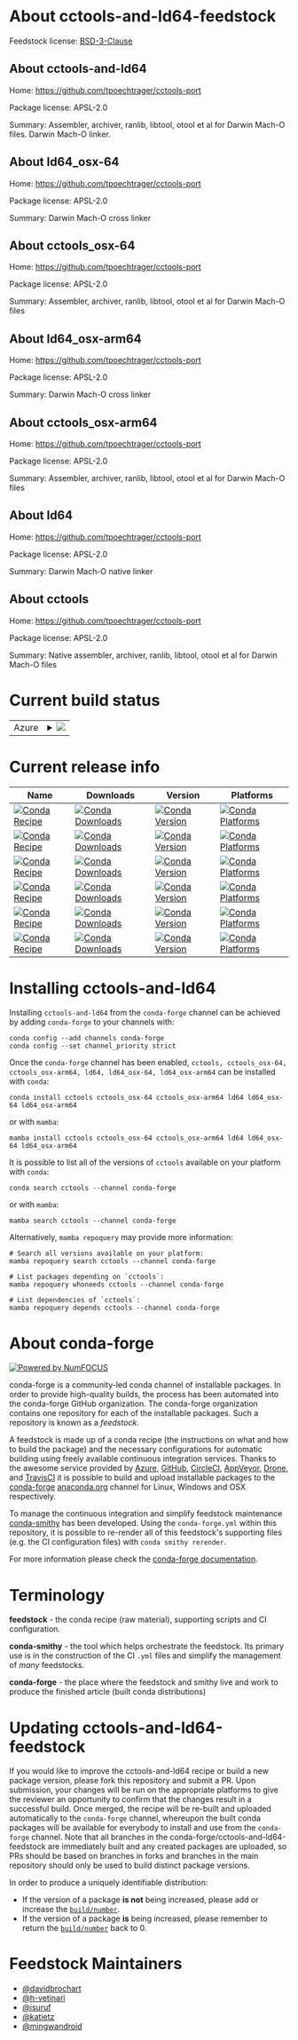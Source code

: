 About cctools-and-ld64-feedstock
================================

Feedstock license: [BSD-3-Clause](https://github.com/conda-forge/cctools-and-ld64-feedstock/blob/main/LICENSE.txt)


About cctools-and-ld64
----------------------

Home: https://github.com/tpoechtrager/cctools-port

Package license: APSL-2.0

Summary: Assembler, archiver, ranlib, libtool, otool et al for Darwin Mach-O files. Darwin Mach-O linker.

About ld64_osx-64
-----------------

Home: https://github.com/tpoechtrager/cctools-port

Package license: APSL-2.0

Summary: Darwin Mach-O cross linker

About cctools_osx-64
--------------------

Home: https://github.com/tpoechtrager/cctools-port

Package license: APSL-2.0

Summary: Assembler, archiver, ranlib, libtool, otool et al for Darwin Mach-O files

About ld64_osx-arm64
--------------------

Home: https://github.com/tpoechtrager/cctools-port

Package license: APSL-2.0

Summary: Darwin Mach-O cross linker

About cctools_osx-arm64
-----------------------

Home: https://github.com/tpoechtrager/cctools-port

Package license: APSL-2.0

Summary: Assembler, archiver, ranlib, libtool, otool et al for Darwin Mach-O files

About ld64
----------

Home: https://github.com/tpoechtrager/cctools-port

Package license: APSL-2.0

Summary: Darwin Mach-O native linker

About cctools
-------------

Home: https://github.com/tpoechtrager/cctools-port

Package license: APSL-2.0

Summary: Native assembler, archiver, ranlib, libtool, otool et al for Darwin Mach-O files

Current build status
====================


<table>
    
  <tr>
    <td>Azure</td>
    <td>
      <details>
        <summary>
          <a href="https://dev.azure.com/conda-forge/feedstock-builds/_build/latest?definitionId=7875&branchName=main">
            <img src="https://dev.azure.com/conda-forge/feedstock-builds/_apis/build/status/cctools-and-ld64-feedstock?branchName=main">
          </a>
        </summary>
        <table>
          <thead><tr><th>Variant</th><th>Status</th></tr></thead>
          <tbody><tr>
              <td>linux_64_cross_platformosx-64llvm_version16.0macos_machinex86_64-apple-darwin13.4.0</td>
              <td>
                <a href="https://dev.azure.com/conda-forge/feedstock-builds/_build/latest?definitionId=7875&branchName=main">
                  <img src="https://dev.azure.com/conda-forge/feedstock-builds/_apis/build/status/cctools-and-ld64-feedstock?branchName=main&jobName=linux&configuration=linux%20linux_64_cross_platformosx-64llvm_version16.0macos_machinex86_64-apple-darwin13.4.0" alt="variant">
                </a>
              </td>
            </tr><tr>
              <td>linux_64_cross_platformosx-64llvm_version17.0macos_machinex86_64-apple-darwin13.4.0</td>
              <td>
                <a href="https://dev.azure.com/conda-forge/feedstock-builds/_build/latest?definitionId=7875&branchName=main">
                  <img src="https://dev.azure.com/conda-forge/feedstock-builds/_apis/build/status/cctools-and-ld64-feedstock?branchName=main&jobName=linux&configuration=linux%20linux_64_cross_platformosx-64llvm_version17.0macos_machinex86_64-apple-darwin13.4.0" alt="variant">
                </a>
              </td>
            </tr><tr>
              <td>linux_64_cross_platformosx-64llvm_version18.1macos_machinex86_64-apple-darwin13.4.0</td>
              <td>
                <a href="https://dev.azure.com/conda-forge/feedstock-builds/_build/latest?definitionId=7875&branchName=main">
                  <img src="https://dev.azure.com/conda-forge/feedstock-builds/_apis/build/status/cctools-and-ld64-feedstock?branchName=main&jobName=linux&configuration=linux%20linux_64_cross_platformosx-64llvm_version18.1macos_machinex86_64-apple-darwin13.4.0" alt="variant">
                </a>
              </td>
            </tr><tr>
              <td>linux_64_cross_platformosx-arm64llvm_version16.0macos_machinearm64-apple-darwin20.0.0</td>
              <td>
                <a href="https://dev.azure.com/conda-forge/feedstock-builds/_build/latest?definitionId=7875&branchName=main">
                  <img src="https://dev.azure.com/conda-forge/feedstock-builds/_apis/build/status/cctools-and-ld64-feedstock?branchName=main&jobName=linux&configuration=linux%20linux_64_cross_platformosx-arm64llvm_version16.0macos_machinearm64-apple-darwin20.0.0" alt="variant">
                </a>
              </td>
            </tr><tr>
              <td>linux_64_cross_platformosx-arm64llvm_version17.0macos_machinearm64-apple-darwin20.0.0</td>
              <td>
                <a href="https://dev.azure.com/conda-forge/feedstock-builds/_build/latest?definitionId=7875&branchName=main">
                  <img src="https://dev.azure.com/conda-forge/feedstock-builds/_apis/build/status/cctools-and-ld64-feedstock?branchName=main&jobName=linux&configuration=linux%20linux_64_cross_platformosx-arm64llvm_version17.0macos_machinearm64-apple-darwin20.0.0" alt="variant">
                </a>
              </td>
            </tr><tr>
              <td>linux_64_cross_platformosx-arm64llvm_version18.1macos_machinearm64-apple-darwin20.0.0</td>
              <td>
                <a href="https://dev.azure.com/conda-forge/feedstock-builds/_build/latest?definitionId=7875&branchName=main">
                  <img src="https://dev.azure.com/conda-forge/feedstock-builds/_apis/build/status/cctools-and-ld64-feedstock?branchName=main&jobName=linux&configuration=linux%20linux_64_cross_platformosx-arm64llvm_version18.1macos_machinearm64-apple-darwin20.0.0" alt="variant">
                </a>
              </td>
            </tr><tr>
              <td>osx_64_cross_platformosx-64llvm_version16.0macos_machinex86_64-apple-darwin13.4.0</td>
              <td>
                <a href="https://dev.azure.com/conda-forge/feedstock-builds/_build/latest?definitionId=7875&branchName=main">
                  <img src="https://dev.azure.com/conda-forge/feedstock-builds/_apis/build/status/cctools-and-ld64-feedstock?branchName=main&jobName=osx&configuration=osx%20osx_64_cross_platformosx-64llvm_version16.0macos_machinex86_64-apple-darwin13.4.0" alt="variant">
                </a>
              </td>
            </tr><tr>
              <td>osx_64_cross_platformosx-64llvm_version17.0macos_machinex86_64-apple-darwin13.4.0</td>
              <td>
                <a href="https://dev.azure.com/conda-forge/feedstock-builds/_build/latest?definitionId=7875&branchName=main">
                  <img src="https://dev.azure.com/conda-forge/feedstock-builds/_apis/build/status/cctools-and-ld64-feedstock?branchName=main&jobName=osx&configuration=osx%20osx_64_cross_platformosx-64llvm_version17.0macos_machinex86_64-apple-darwin13.4.0" alt="variant">
                </a>
              </td>
            </tr><tr>
              <td>osx_64_cross_platformosx-64llvm_version18.1macos_machinex86_64-apple-darwin13.4.0</td>
              <td>
                <a href="https://dev.azure.com/conda-forge/feedstock-builds/_build/latest?definitionId=7875&branchName=main">
                  <img src="https://dev.azure.com/conda-forge/feedstock-builds/_apis/build/status/cctools-and-ld64-feedstock?branchName=main&jobName=osx&configuration=osx%20osx_64_cross_platformosx-64llvm_version18.1macos_machinex86_64-apple-darwin13.4.0" alt="variant">
                </a>
              </td>
            </tr><tr>
              <td>osx_64_cross_platformosx-arm64llvm_version16.0macos_machinearm64-apple-darwin20.0.0</td>
              <td>
                <a href="https://dev.azure.com/conda-forge/feedstock-builds/_build/latest?definitionId=7875&branchName=main">
                  <img src="https://dev.azure.com/conda-forge/feedstock-builds/_apis/build/status/cctools-and-ld64-feedstock?branchName=main&jobName=osx&configuration=osx%20osx_64_cross_platformosx-arm64llvm_version16.0macos_machinearm64-apple-darwin20.0.0" alt="variant">
                </a>
              </td>
            </tr><tr>
              <td>osx_64_cross_platformosx-arm64llvm_version17.0macos_machinearm64-apple-darwin20.0.0</td>
              <td>
                <a href="https://dev.azure.com/conda-forge/feedstock-builds/_build/latest?definitionId=7875&branchName=main">
                  <img src="https://dev.azure.com/conda-forge/feedstock-builds/_apis/build/status/cctools-and-ld64-feedstock?branchName=main&jobName=osx&configuration=osx%20osx_64_cross_platformosx-arm64llvm_version17.0macos_machinearm64-apple-darwin20.0.0" alt="variant">
                </a>
              </td>
            </tr><tr>
              <td>osx_64_cross_platformosx-arm64llvm_version18.1macos_machinearm64-apple-darwin20.0.0</td>
              <td>
                <a href="https://dev.azure.com/conda-forge/feedstock-builds/_build/latest?definitionId=7875&branchName=main">
                  <img src="https://dev.azure.com/conda-forge/feedstock-builds/_apis/build/status/cctools-and-ld64-feedstock?branchName=main&jobName=osx&configuration=osx%20osx_64_cross_platformosx-arm64llvm_version18.1macos_machinearm64-apple-darwin20.0.0" alt="variant">
                </a>
              </td>
            </tr><tr>
              <td>osx_arm64_cross_platformosx-64llvm_version16.0macos_machinex86_64-apple-darwin13.4.0</td>
              <td>
                <a href="https://dev.azure.com/conda-forge/feedstock-builds/_build/latest?definitionId=7875&branchName=main">
                  <img src="https://dev.azure.com/conda-forge/feedstock-builds/_apis/build/status/cctools-and-ld64-feedstock?branchName=main&jobName=osx&configuration=osx%20osx_arm64_cross_platformosx-64llvm_version16.0macos_machinex86_64-apple-darwin13.4.0" alt="variant">
                </a>
              </td>
            </tr><tr>
              <td>osx_arm64_cross_platformosx-64llvm_version17.0macos_machinex86_64-apple-darwin13.4.0</td>
              <td>
                <a href="https://dev.azure.com/conda-forge/feedstock-builds/_build/latest?definitionId=7875&branchName=main">
                  <img src="https://dev.azure.com/conda-forge/feedstock-builds/_apis/build/status/cctools-and-ld64-feedstock?branchName=main&jobName=osx&configuration=osx%20osx_arm64_cross_platformosx-64llvm_version17.0macos_machinex86_64-apple-darwin13.4.0" alt="variant">
                </a>
              </td>
            </tr><tr>
              <td>osx_arm64_cross_platformosx-64llvm_version18.1macos_machinex86_64-apple-darwin13.4.0</td>
              <td>
                <a href="https://dev.azure.com/conda-forge/feedstock-builds/_build/latest?definitionId=7875&branchName=main">
                  <img src="https://dev.azure.com/conda-forge/feedstock-builds/_apis/build/status/cctools-and-ld64-feedstock?branchName=main&jobName=osx&configuration=osx%20osx_arm64_cross_platformosx-64llvm_version18.1macos_machinex86_64-apple-darwin13.4.0" alt="variant">
                </a>
              </td>
            </tr><tr>
              <td>osx_arm64_cross_platformosx-arm64llvm_version16.0macos_machinearm64-apple-darwin20.0.0</td>
              <td>
                <a href="https://dev.azure.com/conda-forge/feedstock-builds/_build/latest?definitionId=7875&branchName=main">
                  <img src="https://dev.azure.com/conda-forge/feedstock-builds/_apis/build/status/cctools-and-ld64-feedstock?branchName=main&jobName=osx&configuration=osx%20osx_arm64_cross_platformosx-arm64llvm_version16.0macos_machinearm64-apple-darwin20.0.0" alt="variant">
                </a>
              </td>
            </tr><tr>
              <td>osx_arm64_cross_platformosx-arm64llvm_version17.0macos_machinearm64-apple-darwin20.0.0</td>
              <td>
                <a href="https://dev.azure.com/conda-forge/feedstock-builds/_build/latest?definitionId=7875&branchName=main">
                  <img src="https://dev.azure.com/conda-forge/feedstock-builds/_apis/build/status/cctools-and-ld64-feedstock?branchName=main&jobName=osx&configuration=osx%20osx_arm64_cross_platformosx-arm64llvm_version17.0macos_machinearm64-apple-darwin20.0.0" alt="variant">
                </a>
              </td>
            </tr><tr>
              <td>osx_arm64_cross_platformosx-arm64llvm_version18.1macos_machinearm64-apple-darwin20.0.0</td>
              <td>
                <a href="https://dev.azure.com/conda-forge/feedstock-builds/_build/latest?definitionId=7875&branchName=main">
                  <img src="https://dev.azure.com/conda-forge/feedstock-builds/_apis/build/status/cctools-and-ld64-feedstock?branchName=main&jobName=osx&configuration=osx%20osx_arm64_cross_platformosx-arm64llvm_version18.1macos_machinearm64-apple-darwin20.0.0" alt="variant">
                </a>
              </td>
            </tr>
          </tbody>
        </table>
      </details>
    </td>
  </tr>
</table>

Current release info
====================

| Name | Downloads | Version | Platforms |
| --- | --- | --- | --- |
| [![Conda Recipe](https://img.shields.io/badge/recipe-cctools-green.svg)](https://anaconda.org/conda-forge/cctools) | [![Conda Downloads](https://img.shields.io/conda/dn/conda-forge/cctools.svg)](https://anaconda.org/conda-forge/cctools) | [![Conda Version](https://img.shields.io/conda/vn/conda-forge/cctools.svg)](https://anaconda.org/conda-forge/cctools) | [![Conda Platforms](https://img.shields.io/conda/pn/conda-forge/cctools.svg)](https://anaconda.org/conda-forge/cctools) |
| [![Conda Recipe](https://img.shields.io/badge/recipe-cctools_osx--64-green.svg)](https://anaconda.org/conda-forge/cctools_osx-64) | [![Conda Downloads](https://img.shields.io/conda/dn/conda-forge/cctools_osx-64.svg)](https://anaconda.org/conda-forge/cctools_osx-64) | [![Conda Version](https://img.shields.io/conda/vn/conda-forge/cctools_osx-64.svg)](https://anaconda.org/conda-forge/cctools_osx-64) | [![Conda Platforms](https://img.shields.io/conda/pn/conda-forge/cctools_osx-64.svg)](https://anaconda.org/conda-forge/cctools_osx-64) |
| [![Conda Recipe](https://img.shields.io/badge/recipe-cctools_osx--arm64-green.svg)](https://anaconda.org/conda-forge/cctools_osx-arm64) | [![Conda Downloads](https://img.shields.io/conda/dn/conda-forge/cctools_osx-arm64.svg)](https://anaconda.org/conda-forge/cctools_osx-arm64) | [![Conda Version](https://img.shields.io/conda/vn/conda-forge/cctools_osx-arm64.svg)](https://anaconda.org/conda-forge/cctools_osx-arm64) | [![Conda Platforms](https://img.shields.io/conda/pn/conda-forge/cctools_osx-arm64.svg)](https://anaconda.org/conda-forge/cctools_osx-arm64) |
| [![Conda Recipe](https://img.shields.io/badge/recipe-ld64-green.svg)](https://anaconda.org/conda-forge/ld64) | [![Conda Downloads](https://img.shields.io/conda/dn/conda-forge/ld64.svg)](https://anaconda.org/conda-forge/ld64) | [![Conda Version](https://img.shields.io/conda/vn/conda-forge/ld64.svg)](https://anaconda.org/conda-forge/ld64) | [![Conda Platforms](https://img.shields.io/conda/pn/conda-forge/ld64.svg)](https://anaconda.org/conda-forge/ld64) |
| [![Conda Recipe](https://img.shields.io/badge/recipe-ld64_osx--64-green.svg)](https://anaconda.org/conda-forge/ld64_osx-64) | [![Conda Downloads](https://img.shields.io/conda/dn/conda-forge/ld64_osx-64.svg)](https://anaconda.org/conda-forge/ld64_osx-64) | [![Conda Version](https://img.shields.io/conda/vn/conda-forge/ld64_osx-64.svg)](https://anaconda.org/conda-forge/ld64_osx-64) | [![Conda Platforms](https://img.shields.io/conda/pn/conda-forge/ld64_osx-64.svg)](https://anaconda.org/conda-forge/ld64_osx-64) |
| [![Conda Recipe](https://img.shields.io/badge/recipe-ld64_osx--arm64-green.svg)](https://anaconda.org/conda-forge/ld64_osx-arm64) | [![Conda Downloads](https://img.shields.io/conda/dn/conda-forge/ld64_osx-arm64.svg)](https://anaconda.org/conda-forge/ld64_osx-arm64) | [![Conda Version](https://img.shields.io/conda/vn/conda-forge/ld64_osx-arm64.svg)](https://anaconda.org/conda-forge/ld64_osx-arm64) | [![Conda Platforms](https://img.shields.io/conda/pn/conda-forge/ld64_osx-arm64.svg)](https://anaconda.org/conda-forge/ld64_osx-arm64) |

Installing cctools-and-ld64
===========================

Installing `cctools-and-ld64` from the `conda-forge` channel can be achieved by adding `conda-forge` to your channels with:

```
conda config --add channels conda-forge
conda config --set channel_priority strict
```

Once the `conda-forge` channel has been enabled, `cctools, cctools_osx-64, cctools_osx-arm64, ld64, ld64_osx-64, ld64_osx-arm64` can be installed with `conda`:

```
conda install cctools cctools_osx-64 cctools_osx-arm64 ld64 ld64_osx-64 ld64_osx-arm64
```

or with `mamba`:

```
mamba install cctools cctools_osx-64 cctools_osx-arm64 ld64 ld64_osx-64 ld64_osx-arm64
```

It is possible to list all of the versions of `cctools` available on your platform with `conda`:

```
conda search cctools --channel conda-forge
```

or with `mamba`:

```
mamba search cctools --channel conda-forge
```

Alternatively, `mamba repoquery` may provide more information:

```
# Search all versions available on your platform:
mamba repoquery search cctools --channel conda-forge

# List packages depending on `cctools`:
mamba repoquery whoneeds cctools --channel conda-forge

# List dependencies of `cctools`:
mamba repoquery depends cctools --channel conda-forge
```


About conda-forge
=================

[![Powered by
NumFOCUS](https://img.shields.io/badge/powered%20by-NumFOCUS-orange.svg?style=flat&colorA=E1523D&colorB=007D8A)](https://numfocus.org)

conda-forge is a community-led conda channel of installable packages.
In order to provide high-quality builds, the process has been automated into the
conda-forge GitHub organization. The conda-forge organization contains one repository
for each of the installable packages. Such a repository is known as a *feedstock*.

A feedstock is made up of a conda recipe (the instructions on what and how to build
the package) and the necessary configurations for automatic building using freely
available continuous integration services. Thanks to the awesome service provided by
[Azure](https://azure.microsoft.com/en-us/services/devops/), [GitHub](https://github.com/),
[CircleCI](https://circleci.com/), [AppVeyor](https://www.appveyor.com/),
[Drone](https://cloud.drone.io/welcome), and [TravisCI](https://travis-ci.com/)
it is possible to build and upload installable packages to the
[conda-forge](https://anaconda.org/conda-forge) [anaconda.org](https://anaconda.org/)
channel for Linux, Windows and OSX respectively.

To manage the continuous integration and simplify feedstock maintenance
[conda-smithy](https://github.com/conda-forge/conda-smithy) has been developed.
Using the ``conda-forge.yml`` within this repository, it is possible to re-render all of
this feedstock's supporting files (e.g. the CI configuration files) with ``conda smithy rerender``.

For more information please check the [conda-forge documentation](https://conda-forge.org/docs/).

Terminology
===========

**feedstock** - the conda recipe (raw material), supporting scripts and CI configuration.

**conda-smithy** - the tool which helps orchestrate the feedstock.
                   Its primary use is in the construction of the CI ``.yml`` files
                   and simplify the management of *many* feedstocks.

**conda-forge** - the place where the feedstock and smithy live and work to
                  produce the finished article (built conda distributions)


Updating cctools-and-ld64-feedstock
===================================

If you would like to improve the cctools-and-ld64 recipe or build a new
package version, please fork this repository and submit a PR. Upon submission,
your changes will be run on the appropriate platforms to give the reviewer an
opportunity to confirm that the changes result in a successful build. Once
merged, the recipe will be re-built and uploaded automatically to the
`conda-forge` channel, whereupon the built conda packages will be available for
everybody to install and use from the `conda-forge` channel.
Note that all branches in the conda-forge/cctools-and-ld64-feedstock are
immediately built and any created packages are uploaded, so PRs should be based
on branches in forks and branches in the main repository should only be used to
build distinct package versions.

In order to produce a uniquely identifiable distribution:
 * If the version of a package **is not** being increased, please add or increase
   the [``build/number``](https://docs.conda.io/projects/conda-build/en/latest/resources/define-metadata.html#build-number-and-string).
 * If the version of a package **is** being increased, please remember to return
   the [``build/number``](https://docs.conda.io/projects/conda-build/en/latest/resources/define-metadata.html#build-number-and-string)
   back to 0.

Feedstock Maintainers
=====================

* [@davidbrochart](https://github.com/davidbrochart/)
* [@h-vetinari](https://github.com/h-vetinari/)
* [@isuruf](https://github.com/isuruf/)
* [@katietz](https://github.com/katietz/)
* [@mingwandroid](https://github.com/mingwandroid/)


